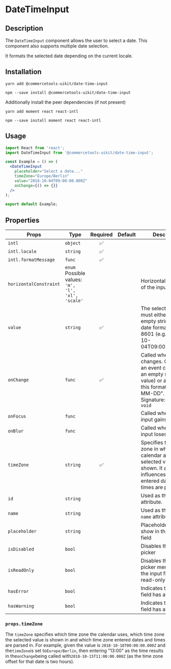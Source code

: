 <!-- THIS IS AN AUTOGENERATED FILE. DO NOT EDIT THIS FILE DIRECTLY. -->
<!-- This file is created by the `yarn generate-readme` script. -->

# DateTimeInput

## Description

The `DateTimeInput` component allows the user to select a date. This component also supports multiple date selection.

It formats the selected date depending on the current locale.

## Installation

```
yarn add @commercetools-uikit/date-time-input
```

```
npm --save install @commercetools-uikit/date-time-input
```

Additionally install the peer dependencies (if not present)

```
yarn add moment react react-intl
```

```
npm --save install moment react react-intl
```

## Usage

```jsx
import React from 'react';
import DateTimeInput from '@commercetools-uikit/date-time-input';

const Example = () => (
  <DateTimeInput
    placeholder="Select a date..."
    timeZone="Europe/Berlin"
    value="2018-10-04T09:00:00.000Z"
    onChange={() => {}}
  />
);

export default Example;
```

## Properties

| Props                  | Type                                                    | Required | Default | Description                                                                                                                                                                    |
| ---------------------- | ------------------------------------------------------- | :------: | ------- | ------------------------------------------------------------------------------------------------------------------------------------------------------------------------------ |
| `intl`                 | `object`                                                |    ✅    |         |                                                                                                                                                                                |
| `intl.locale`          | `string`                                                |    ✅    |         |                                                                                                                                                                                |
| `intl.formatMessage`   | `func`                                                  |    ✅    |         |                                                                                                                                                                                |
| `horizontalConstraint` | `enum`<br>Possible values:<br>`'m', 'l', 'xl', 'scale'` |          |         | Horizontal size limit of the input field.                                                                                                                                      |
| `value`                | `string`                                                |    ✅    |         | The selected date, must either be an empty string or a date formatted in ISO 8601 (e.g. "2018-10-04T09:00:00.000Z").                                                           |
| `onChange`             | `func`                                                  |    ✅    |         | Called when the date changes. Called with an event containing an empty string (no value) or a string in this format: "YYYY-MM-DD".&#xA;<br />&#xA;Signature: `(event) => void` |
| `onFocus`              | `func`                                                  |          |         | Called when the date input gains focus.                                                                                                                                        |
| `onBlur`               | `func`                                                  |          |         | Called when the date input loses focus.                                                                                                                                        |
| `timeZone`             | `string`                                                |    ✅    |         | Specifies the time zone in which the calendar and selected values are shown. It also influences how entered dates and times are parsed.                                        |
| `id`                   | `string`                                                |          |         | Used as the HTML `id` attribute.                                                                                                                                               |
| `name`                 | `string`                                                |          |         | Used as the HTML `name` attribute.                                                                                                                                             |
| `placeholder`          | `string`                                                |          |         | Placeholder value to show in the input field                                                                                                                                   |
| `isDisabled`           | `bool`                                                  |          |         | Disables the date picker                                                                                                                                                       |
| `isReadOnly`           | `bool`                                                  |          |         | Disables the date picker menu and sets the input field as read-only                                                                                                            |
| `hasError`             | `bool`                                                  |          |         | Indicates the input field has an error                                                                                                                                         |
| `hasWarning`           | `bool`                                                  |          |         | Indicates the input field has a warning                                                                                                                                        |

### `props.timeZone`

The `timeZone` specifies which time zone the calendar uses, which time zone the selected value is shown in and which time zone entered dates and times are parsed in. For example, given the value is `2018-10-18T00:00:00.000Z` and the`timeZone`is set to`Europe/Berlin`, then entering "13:00" as the time results in the`onChange`being called with`2018-10-15T11:00:00.000Z` (as the time zone offset for that date is two hours).
